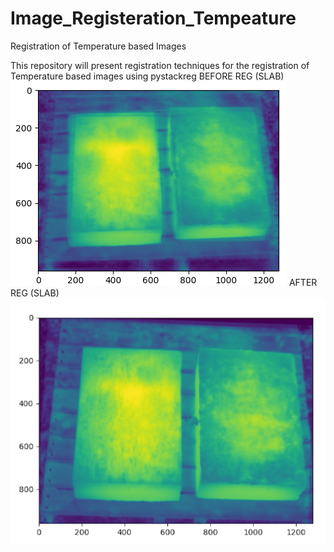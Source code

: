 # Image_Registeration_Tempeature

Registration of Temperature based Images

This repository will present registration techniques for the registration of Temperature based images using pystackreg
BEFORE REG (SLAB)
![image](https://github.com/sebrahimii/Image_Registeration_Tempeature/blob/main/IMAGES/o-slab.png)
AFTER REG (SLAB)
![image](https://github.com/sebrahimii/Image_Registeration_Tempeature/blob/main/IMAGES/r_slab.png)

